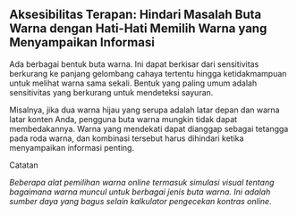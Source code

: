 ## Aksesibilitas Terapan: Hindari Masalah Buta Warna dengan Hati-Hati Memilih Warna yang Menyampaikan Informasi

Ada berbagai bentuk buta warna. Ini dapat berkisar dari sensitivitas berkurang ke panjang gelombang cahaya tertentu hingga ketidakmampuan untuk melihat warna sama sekali. Bentuk yang paling umum adalah sensitivitas yang berkurang untuk mendeteksi sayuran.



Misalnya, jika dua warna hijau yang serupa adalah latar depan dan warna latar konten Anda, pengguna buta warna mungkin tidak dapat membedakannya. Warna yang mendekati dapat dianggap sebagai tetangga pada roda warna, dan kombinasi tersebut harus dihindari ketika menyampaikan informasi penting.



Catatan

_Beberapa alat pemilihan warna online termasuk simulasi visual tentang bagaimana warna muncul untuk berbagai jenis buta warna. Ini adalah sumber daya yang bagus selain kalkulator pengecekan kontras online._



